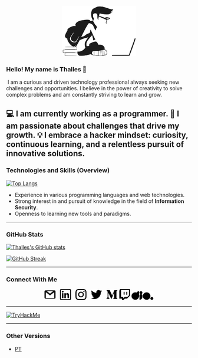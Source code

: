 <p align="center">
  <a href="https://thazsobral.github.io/">
    <img src="./statics/images/study-development.svg" title="student" width=200 />
  </a>
</p>

### Hello! My name is Thalles 👋
&#8203;
I am a curious and driven technology professional always seeking new challenges and opportunities. I believe in the power of creativity to solve complex problems and am constantly striving to learn and grow.

💻 I am currently working as a programmer.
🚀 I am passionate about challenges that drive my growth.
💡 I embrace a hacker mindset: curiosity, continuous learning, and a relentless pursuit of innovative solutions.
&#8203;
---

### Technologies and Skills (Overview)

[![Top Langs](https://github-readme-stats.vercel.app/api/top-langs/?username=thazsobral&layout=compact&hide_title=true)](https://github.com/anuraghazra/github-readme-stats)

* Experience in various programming languages and web technologies.
* Strong interest in and pursuit of knowledge in the field of **Information Security**.
* Openness to learning new tools and paradigms.

---

### GitHub Stats

[![Thalles's GitHub stats](https://github-readme-stats.vercel.app/api?username=thazsobral&hide_title=true&show_icons=true)](https://github.com/anuraghazra/github-readme-stats)

[![GitHub Streak](https://streak-stats.demolab.com/?user=thazsobral&hide_title=true)](https://git.io/streak-stats)

---

### Connect With Me

<p align="center">
  <a href="mailto:thazsobral@gmail.com" target="_blank"><img src="./statics/icons/gmail.svg" title="e-mail" width=30 /></a>
  &nbsp;
  <a href="[https://www.linkedin.com/in/thalles-sobral/](https://www.linkedin.com/in/thalles-sobral/)" target="_blank"><img src="./statics/icons/linkedin.svg" title="linkedin" width=30 /></a>
  &nbsp;
  <a href="[https://www.instagram.com/thaz.sobral/](https://www.instagram.com/thaz.sobral/)" target="_blank"><img src="./statics/icons/instagram.svg" title="instagram" width=30 /></a>
  &nbsp;
  <a href="[https://twitter.com/SobralThalles](https://twitter.com/SobralThalles)" target="_blank"><img src="./statics/icons/twitter.svg" title="twitter" width=30 /></a>
  &nbsp;
  <a href="[https://medium.com/@thazsobral](https://medium.com/@thazsobral)" target="_blank"><img src="./statics/icons/medium.svg" title="medium" width=30 /></a>
  <a href="[https://www.twitch.tv/thazsobral](https://www.twitch.tv/thazsobral)" target="_blank"><img src="./statics/icons/twitch.svg" title="twitch" width= 30 /></a>
  <a href="[https://www.dio.me/users/thazsobral](https://www.dio.me/users/thazsobral)" target="_blank"><img src="./statics/icons/dio.svg" title="dio" width=60 /></a>
</p>

---

[![TryHackMe](https://tryhackme-badges.s3.amazonaws.com/thazsobral.png)](https://tryhackme.com/p/thazsobral)

---

### Other Versions

* [PT](https://github.com/thazsobral/thazsobral/blob/main/README.md)
